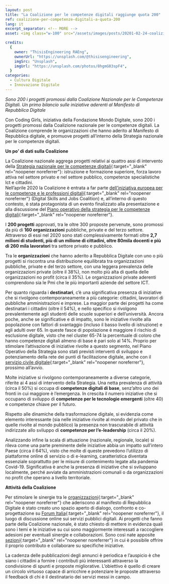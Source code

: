 ```yaml
---
layout: post
title: "La Coalizione per le competenze digitali raggiunge quota 200"
ref: coalizione-per-competenze-digitali-a-quota-200
lang: it
excerpt_separator: <!-- MORE -->
asset: <img class="w-100" src="/assets/images/posts/20201-02-24-coalizione-a-quota-200.jpg" alt="La Coalizione per le competenze digitali raggiunge quota 200"/>

credits:
  {
    owner: "ThisisEngineering RAEng",
    ownerUrl: "https://unsplash.com/@thisisengineering",
    imgSrc: "Unsplash",
    imgUrl: "https://unsplash.com/photos/8hgmG03spF4",
  }
categories:
  - Cultura Digitale
  - Innovazione Digitale
---
```


_Sono 200 i progetti promossi dalla Coalizione Nazionale per le Competenze Digitali. Un primo bilancio sulle iniziative aderenti al Manifesto di Repubblica Digitale_

<!-- MORE -->

Con Coding Girls, iniziativa della Fondazione Mondo Digitale, sono 200 i progetti promossi dalla Coalizione nazionale per le competenze digitali. La Coalizione comprende le organizzazioni che hanno aderito al Manifesto di Repubblica digitale, e promuove progetti all’interno della Strategia nazionale per le competenze digitali.

<b>Un po’ di dati sulla Coalizione </b>

La Coalizione nazionale aggrega progetti relativi ai quattro assi di intervento della [Strategia nazionale per le competenze digitali](https://docs.italia.it/italia/mid/strategia-nazionale-competenze-digitali-docs/it/1.0/index.html){:target="\_blank" rel="noopener noreferrer"}: istruzione e formazione superiore, forza lavoro attiva nel settore privato e nel settore pubblico, competenze specialistiche Ict e cittadini.  
Nell’aprile 2020 la Coalizione è entrata a far parte [dell’iniziativa europea per le competenze e le professioni digitali](https://innovazione.gov.it/l-italia-entra-nella-coalizione-europea-per-le-competenze-digitali/){:target="\_blank" rel="noopener noreferrer"} (Digital Skills and Jobs Coalition) e, all’interno di questo contesto, è stata protagonista di un evento finalizzato alla presentazione e alla discussione del [Piano operativo della strategia per le competenze digitali](https://repubblicadigitale.innovazione.gov.it/pubblicato-piano-operativo-strategia-nazionale-competenze-digitali/){:target="\_blank" rel="noopener noreferrer"}.

I **200 progetti** approvati, tra le oltre 300 proposte pervenute, sono promossi da più di **160 organizzazioni** pubbliche, private e del terzo settore. Attraverso di essi nel 2020 sono stati complessivamente formati oltre **2,7 milioni di studenti, più di un milione di cittadini, oltre 80mila docenti e più di 260 mila lavoratori** tra settore privato e pubblico.

Tra le **organizzazioni** che hanno aderito a Repubblica Digitale con uno o più progetti si riscontra una distribuzione equilibrata tra organizzazioni pubbliche, private e del terzo settore, con una leggera prevalenza delle organizzazioni private (oltre il 38%), non molto più alta di quella delle organizzazioni no profit (circa il 35%). Le organizzazioni private aderenti comprendono sia le Pmi che le più importanti aziende del settore ICT.

Per quanto riguarda i **destinatari**, c’è una significativa presenza di iniziative che si rivolgono contemporaneamente a più categorie: cittadini, lavoratori di pubbliche amministrazioni e imprese. La maggior parte dei progetti ha come destinatari i cittadini (oltre il 54%), e nello specifico si rivolgono prevalentemente agli studenti delle scuole superiori e dell’università. Ancora poche, anche se significative e di impatto, sono le iniziative rivolte alla popolazione con fattori di svantaggio (incluso il basso livello di istruzione) e agli adulti over 65. In queste fasce di popolazione è maggiore il rischio di esclusione digitale, visto che nel cluster 65-74 la percentuale di coloro che hanno competenze digitali almeno di base è pari solo al 14%. Proprio per stimolare l’attivazione di iniziative rivolte a questo segmento, nel Piano Operativo della Strategia sono stati previsti interventi di sviluppo e potenziamento della rete dei punti di facilitazione digitale, anche con il [servizio civile digitale](https://innovazione.gov.it/notizie/comunicati-stampa/nasce-il-servizio-civile-digitale-firmato-protocollo-intesa/){:target="\_blank" rel="noopener noreferrer"}, prossimo all’avvio.

Molte iniziative si rivolgono contemporaneamente a diverse categorie, riferite ai 4 assi di intervento della Strategia. Una netta prevalenza di attività (circa il 50%) si occupa di **competenze digitali di base**, senz’altro uno dei fronti in cui maggiore è l’emergenza. In crescita il numero iniziative che si occupano di sviluppo di **competenze per le tecnologie emergenti** (oltre 40) e competenze chiave per il futuro.

Rispetto alle dinamiche della trasformazione digitale, si evidenzia come elemento interessante (sia nelle iniziative rivolte al mondo del privato che in quelle rivolte al mondo pubblico) la presenza non trascurabile di attività indirizzate allo sviluppo di **competenze per l’e-leadership** (circa il 20%).

Analizzando infine la scala di attuazione (nazionale, regionale, locale) si rileva come una parte preminente delle iniziative abbia un impatto sull’intero Paese (circa il 64%), visto che molte di queste prevedono l’utilizzo di piattaforme online di servizio o di e-learning, caratteristica diventata essenziale soprattutto per le misure di contenimento legate alla pandemia Covid-19. Significativa è anche la presenza di iniziative che si sviluppano localmente, perché avviate da amministrazioni comunali o da organizzazioni no profit che operano a livello territoriale.

<b>Attività della Coalizione </b>

Per stimolare le sinergie tra le [organizzazioni](https://repubblicadigitale.innovazione.gov.it/it/i-progetti/){:target="\_blank" rel="noopener noreferrer"} che aderiscono al manifesto di Repubblica Digitale è stato creato uno spazio aperto di dialogo, confronto e co-progettazione su [Forum Italia](https://forum.italia.it/t/repubblica-digitale-benvenuti-nel-forum/17037){:target="\_blank" rel="noopener noreferrer"}, il luogo di discussione online sui servizi pubblici digitali. Ai progetti che fanno parte della Coalizione nazionale, è stato chiesto di mettere in evidenza quali sono i temi e le iniziative su cui sono maggiormente interessati a raccogliere adesioni per eventuali sinergie e collaborazioni. Sono così nate apposite [sezioni](https://forum.italia.it/c/RD/78/){:target="\_blank" rel="noopener noreferrer"} in cui è possibile offrire il proprio contributo e collaborare su specifiche iniziative.

La cadenza delle pubblicazioni degli annunci è periodica e l’auspicio è che siano i cittadini a fornire i contributi più interessanti attraverso la condivisione di spunti e proposte migliorative. L’obiettivo è quello di creare un circolo virtuoso capace di arricchire e potenziare le proposte attraverso il feedback di chi è il destinatario dei servizi messi in campo.
